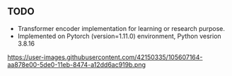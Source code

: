 ## TODO
- Transformer encoder implementation for learning or research purpose.
- Implemented on Pytorch (version=1.11.0) environment, Python vesrion 3.8.16

https://user-images.githubusercontent.com/42150335/105607164-aa878e00-5de0-11eb-8474-a12dd6ac919b.png
